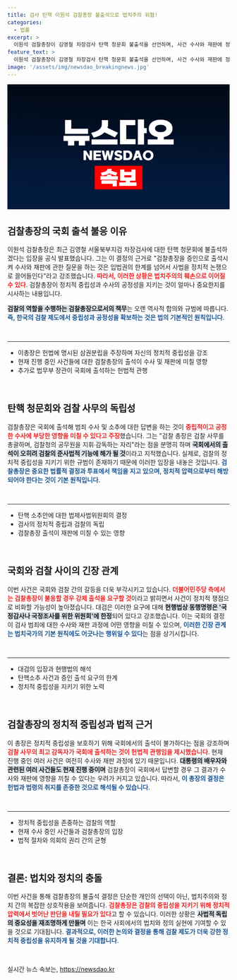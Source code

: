 ```yaml
---
title: 검사 탄핵 이원석 검찰총장 불출석으로 법치주의 위협!
categories:
  - 법률
excerpt: >
  이원석 검찰총장이 김영철 차장검사 탄핵 청문회 불출석을 선언하며, 사건 수사와 재판에 정치적 영향을 미칠 수 있다고 경고했다. 검찰의 정치적 중립성을 지키기 위한 그의 입장은 법제사법위원회의 동행명령과 충돌할 것으로 보인다. 승부의 향방이 주목된다!
feature_text: >
  이원석 검찰총장이 김영철 차장검사 탄핵 청문회 불출석을 선언하며, 사건 수사와 재판에 정치적 영향을 미칠 수 있다고 경고했다. 검찰의 정치적 중립성을 지키기 위한 그의 입장은 법제사법위원회의 동행명령과 충돌할 것으로 보인다. 승부의 향방이 주목된다!
image: '/assets/img/newsdao_breakingnews.jpg'
---
```


<p><img src="/assets/img/newsdao_breakingnews.jpg" alt="firstkoreanews 속보" /></p>

<h2 data-ke-size="size26">검찰총장의 국회 출석 불응 이유</h2>

<p data-ke-size="size16">이원석 검찰총장은 최근 김영철 서울북부지검 차장검사에 대한 탄핵 청문회에 불출석하겠다는 입장을 공식 발표했습니다. 그는 이 결정의 근거로 "검찰총장을 증인으로 출석시켜 수사와 재판에 관한 질문을 하는 것은 입법권의 한계를 넘어서 사법을 정치적 논쟁으로 끌어들인다"라고 강조했습니다. <b><span style="color: #ee2323;">따라서, 이러한 상황은 법치주의의 훼손으로 이어질 수 있다</span></b>. 검찰총장이 정치적 중립성과 수사의 공정성을 지키는 것이 얼마나 중요한지를 시사하는 내용입니다. 

<b><span style="background-color: #21538527;">검찰의 역할을 수행하는 검찰총장으로서의 책무</span></b>는 오랜 역사적 합의와 규범에 따릅니다. <b><span style="color: #1a5490;">즉, 한국의 검찰 제도에서 중립성과 공정성을 확보하는 것은 법의 기본적인 원칙입니다</span></b>.</p>

<p data-ke-size="size16">&nbsp;</p>

<hr/>

<ul>
<li>이총장은 헌법에 명시된 삼권분립을 주장하며 자신의 정치적 중립성을 강조</li>
<li>현재 진행 중인 사건들에 대한 검찰총장의 출석이 수사 및 재판에 미칠 영향</li>
<li>추가로 법무부 장관이 국회에 출석하는 헌법적 관행</li>
</ul>

<p data-ke-size="size16">&nbsp;</p>

<h2 data-ke-size="size26">탄핵 청문회와 검찰 사무의 독립성</h2>

<p data-ke-size="size16">검찰총장은 국회에 출석해 범죄 수사 및 소추에 대한 답변을 하는 것이 <b><span style="color: #ee2323;">중립적이고 공정한 수사에 부당한 영향을 미칠 수 있다고 주장</span></b>했습니다. 그는 "검찰 총장은 검찰 사무를 총괄하며, 검찰청의 공무원을 지휘∙감독하는 자리"라는 점을 분명히 하며 <b><span style="background-color: #21538527;">국회에서의 출석이 오히려 검찰의 준사법적 기능에 해가 될 것</span></b>이라고 지적했습니다. 실제로, 검찰의 정치적 중립성을 지키기 위한 규범이 존재하기 때문에 이러한 입장을 내놓은 것입니다. <b><span style="color: #1a5490;">검찰총장은 중요한 법률적 결정과 투표에서 책임을 지고 있으며, 정치적 압력으로부터 해방되어야 한다는 것이 기본 원칙입니다</span></b>.</p>

<p data-ke-size="size16">&nbsp;</p>

<hr/>

<ul>
<li>탄핵 소추안에 대한 법제사법위원회의 결정</li>
<li>검사의 정치적 중립과 검찰의 독립</li>
<li>검찰총장 출석이 재판에 미칠 수 있는 영향</li>
</ul>

<p data-ke-size="size16">&nbsp;</p>

<h2 data-ke-size="size26">국회와 검찰 사이의 긴장 관계</h2>

<p data-ke-size="size16">이번 사건은 국회와 검찰 간의 갈등을 더욱 부각시키고 있습니다. <b><span style="color: #ee2323;">더불어민주당 측에서는 검찰총장이 불응할 경우 강제 출석을 요구할 것</span></b>이라고 밝히면서 사건이 정치적 쟁점으로 비화할 가능성이 높아졌습니다. 대검은 이러한 요구에 대해 <b><span style="background-color: #21538527;">현행법상 동행명령은 '국정감사나 국정조사를 위한 위원회'에 한정</span></b>되어 있다고 강조했습니다. 이는 국회의 결정이 검사 범죄에 대한 수사와 재판 과정에 어떤 영향을 미칠 수 있으며, <b><span style="color: #1a5490;">이러한 긴장 관계는 법치국가의 기본 원칙에도 어긋나는 행위일 수 있다</span></b>는 점을 상기시킵니다. </p>

<p data-ke-size="size16">&nbsp;</p>

<hr/>

<ul>
<li>대검의 입장과 현행법의 해석</li>
<li>탄핵소추 사건과 증인 출석 요구의 한계</li>
<li>정치적 중립성을 지키기 위한 노력</li>
</ul>

<p data-ke-size="size16">&nbsp;</p>

<h2 data-ke-size="size26">검찰총장의 정치적 중립성과 법적 근거</h2>

<p data-ke-size="size16">이 총장은 정치적 중립성을 보호하기 위해 국회에서의 출석이 불가하다는 점을 강조하며 <b><span style="color: #ee2323;">검찰 사무의 최고 감독자가 국회에 출석하는 것이 헌법적 관행임을 제시했습니다</span></b>. 현재 진행 중인 여러 사건은 여전히 수사와 재판 과정에 있기 때문입니다. <b><span style="background-color: #21538527;">대통령의 배우자와 관련된 여러 사건들도 현재 진행 중이며</span></b> 검찰총장이 국회에서 답변할 경우 그 결과가 수사와 재판에 영향을 끼칠 수 있다는 우려가 커지고 있습니다. 따라서, <b><span style="color: #1a5490;">이 총장의 결정은 헌법과 법령의 취지를 존중한 것으로 해석될 수 있습니다</span></b>.</p>

<p data-ke-size="size16">&nbsp;</p>

<hr/>

<ul>
<li>정치적 중립성을 존중하는 검찰의 역할</li>
<li>현재 수사 중인 사건들과 검찰총장의 입장</li>
<li>법적 절차와 의회의 권리 간의 균형</li>
</ul>

<p data-ke-size="size16">&nbsp;</p>

<h2 data-ke-size="size26">결론: 법치와 정치의 충돌</h2>

<p data-ke-size="size16">이번 사건을 통해 검찰총장의 불출석 결정은 단순한 개인의 선택이 아닌, 법치주의와 정치 간의 복잡한 상호작용을 보여줍니다. <b><span style="color: #ee2323;">검찰총장은 검찰의 중립성을 지키기 위해 정치적 압력에서 벗어난 판단을 내릴 필요가 있다</span></b>고 할 수 있습니다. 이러한 상황은 <b><span style="background-color: #21538527;">사법적 독립의 중요성을 재조명하게 만들며</span></b> 이는 한국 사회에서의 법치와 정의 실현에 기여할 수 있을 것으로 기대됩니다. <b><span style="color: #1a5490;">결과적으로, 이러한 논의와 결정을 통해 검찰 제도가 더욱 강한 정치적 중립성을 유지하게 될 것을 기대합니다</span></b>.</p>

<p data-ke-size="size16">&nbsp;</p>
실시간 뉴스 속보는, <a href="https://newsdao.kr" rel="dofollow">https://newsdao.kr</a>


